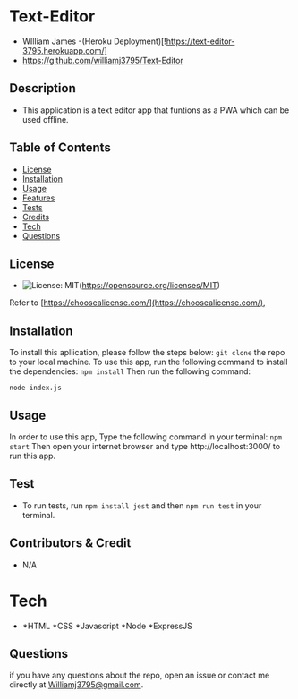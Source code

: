  # Text-Editor
  - WIlliam James
   -(Heroku Deployment)[!https://text-editor-3795.herokuapp.com/]
  - https://github.com/williamj3795/Text-Editor


  ## Description
  
  - This application is a text editor app that funtions as a PWA which can be used offline.

  ## Table of Contents
  
  - [License](#license)
  - [Installation](#installation)
  - [Usage](#usage)
  - [Features](#features)
  - [Tests](#tests)
  - [Credits](#contributors&credit)
  - [Tech](#tech)
  - [Questions](#questions)

  ## License

  - ![License: MIT](https://img.sheilds.io/badge/License-MIT-yellow.svg)(https://opensource.org/licenses/MIT)

  Refer to [https://choosealicense.com/](https://choosealicense.com/),

  ## Installation
  To install this apllication, please follow the steps below:
   `git clone` the repo to your local machine. 
  To use this app, run the following command to install the dependencies: `npm install` Then run the following command:  
  
  `node index.js`

  ## Usage

  In order to use this app, Type the following command in your terminal: `npm start` Then open your internet browser and type http://localhost:3000/ to run this app.

  ## Test

  - To run tests, run `npm install jest` and then `npm run test` in your terminal.

  ## Contributors & Credit

  - N/A

  # Tech

  - *HTML *CSS *Javascript *Node *ExpressJS

  ## Questions
  if you have any questions about the repo, open an issue or contact me directly at Williamj3795@gmail.com.


